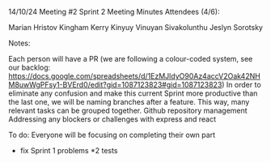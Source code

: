 14/10/24
Meeting #2
Sprint 2
Meeting Minutes
Attendees (4/6):


Marian Hristov
Kingham Kerry Kinyuy
Vinuyan Sivakolunthu
Jeslyn Sorotsky

Notes:

Each person will have a PR (we are following a colour-coded system, see our backlog: https://docs.google.com/spreadsheets/d/1EzMJldyO90Az4accV2Oak42NHM8uwWgPFsy1-BVErd0/edit?gid=1087123823#gid=1087123823)
In order to eliminate any confusion and make this current Sprint more productive than the last one, we will be naming branches after a feature. This way, many relevant tasks can be grouped together.
Github repository management
Addressing any blockers or challenges with express and react

To do:
Everyone will be focusing on completing their own part
* fix Sprint 1 problems
*2 tests
